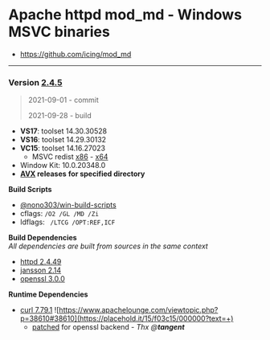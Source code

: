 # Apache httpd mod_md - Windows MSVC binaries #
- https://github.com/icing/mod_md

----
### Version [2.4.5](https://github.com/icing/mod_md/tree/v2.4.5)
> 2021-09-01 - commit
>
> 2021-09-28 - build

- **VS17**: toolset 14.30.30528
- **VS16**: toolset 14.29.30132
- **VC15**: toolset 14.16.27023
  - MSVC redist  [x86](https://aka.ms/vs/16/release/vc_redist.x86.exe) - [x64](https://aka.ms/vs/16/release/vc_redist.x64.exe)
- Window Kit: 10.0.20348.0
- **[AVX](https://msdn.microsoft.com/fr-fr/library/jj620901.aspx) releases** __for specified directory__

**Build Scripts** 

- [@nono303/win-build-scripts](https://github.com/nono303/win-build-scripts)
- cflags: `/O2 /GL /MD /Zi`
- ldflags: ` /LTCG /OPT:REF,ICF`

**Build Dependencies**  
*All dependencies are built from sources in the same context*

 - [httpd 2.4.49](https://github.com/apache/httpd/tree/2.4.49)   
 - [jansson 2.14](https://github.com/akheron/jansson/tree/v2.14)
 - [openssl 3.0.0](openssl-3.0.0)

**Runtime Dependencies**

- [curl 7.79.1](https://github.com/curl/curl/tree/curl-7_79_1)  ![https://www.apachelounge.com/viewtopic.php?p=38610#38610](https://placehold.it/15/f03c15/000000?text=+) 
   - [patched](https://www.apachelounge.com/viewtopic.php?t=8627) for openssl backend - *Thx @**tangent***

